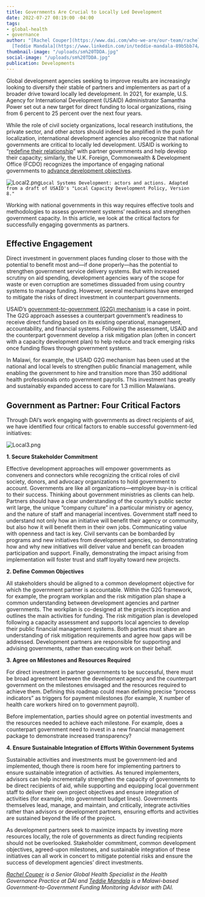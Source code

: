 ```yaml
---
title: Governments Are Crucial to Locally Led Development
date: 2022-07-27 08:19:00 -04:00
tags:
- global-health
- governance
author: "[Rachel Couper](https://www.dai.com/who-we-are/our-team/rachel-couper) and
  [Teddie Mandala](https://www.linkedin.com/in/teddie-mandala-89b5bb74/)"
thumbnail-image: "/uploads/sm%20TDDA.jpg"
social-image: "/uploads/sm%20TDDA.jpg"
publication: Developments
---
```


Global development agencies seeking to improve results are increasingly looking to diversify their stable of partners and implementers as part of a broader drive toward locally led development. In 2021, for example, U.S. Agency for International Development (USAID) Administrator Samantha Power set out a new target for direct funding to local organizations, rising from 6 percent to 25 percent over the next four years. 

While the role of civil society organizations, local research institutions, the private sector, and other actors should indeed be amplified in the push for localization, international development agencies also recognize that national governments are critical to locally led development. USAID is working to “[redefine their relationship](https://www.usaid.gov/sites/default/files/documents/LCD_Policy_-_FORMATTED_508_01-11.pdf)” with partner governments and help develop their capacity; similarly, the U.K. Foreign, Commonwealth & Development Office (FCDO) recognizes the importance of engaging national governments to [advance development objectives](/uploads/Health-Systems-Strengthening-Position-Paper.pdf). 





![Local2.png](/uploads/Local2.png)`Local Systems Development: actors and actions. Adapted from a draft of USAID's "Local Capacity Development Policy, Version 8."`

Working with national governments in this way requires effective tools and methodologies to assess government systems’ readiness and strengthen government capacity. In this article, we look at the critical factors for successfully engaging governments as partners.

## Effective Engagement  

Direct investment in government places funding closer to those with the potential to benefit most and—if done properly—has the potential to strengthen government service delivery systems. But with increased scrutiny on aid spending, development agencies wary of the scope for waste or even corruption are sometimes dissuaded from using country systems to manage funding. However, several mechanisms have emerged to mitigate the risks of direct investment in counterpart governments.

USAID’s [government-to-government (G2G) mechanism](https://www.usaid.gov/sites/default/files/documents/220.pdf) is a case in point. The G2G approach assesses a counterpart government’s readiness to receive direct funding based on its existing operational, management, accountability, and financial systems. Following the assessment, USAID and the counterpart government develop a risk mitigation plan (often in concert with a capacity development plan) to help reduce and track emerging risks once funding flows through government systems. 

In Malawi, for example, the USAID G2G mechanism has been used at the national and local levels to strengthen public financial management, while enabling the government to hire and transition more than 350 additional health professionals onto government payrolls. This investment has greatly and sustainably expanded access to care for 1.3 million Malawians. 

## Government as Partner: Four Critical Factors

Through DAI’s work engaging with governments as direct recipients of aid, we have identified four critical factors to enable successful government-led initiatives:

![Local3.png](/uploads/Local3.png)

**1. Secure Stakeholder Commitment**

Effective development approaches will empower governments as conveners and connectors while recognizing the critical roles of civil society, donors, and advocacy organizations to hold government to account. Governments are like all organizations—employee buy-in is critical to their success. Thinking about government ministries as clients can help. Partners should have a clear understanding of the country’s public sector writ large, the unique “company culture” in a particular ministry or agency, and the nature of staff and managerial incentives. 
Government staff need to understand not only how an initiative will benefit their agency or community, but also how it will benefit them in their own jobs. Communicating value with openness and tact is key. Civil servants can be bombarded by programs and new initiatives from development agencies, so demonstrating how and why new initiatives will deliver value and benefit can broaden participation and support. Finally, demonstrating the impact arising from implementation will foster trust and staff loyalty toward new projects.  

**2. Define Common Objectives**

All stakeholders should be aligned to a common development objective for which the government partner is accountable. Within the G2G framework, for example, the program workplan and the risk mitigation plan shape a common understanding between development agencies and partner governments. The workplan is co-designed at the project’s inception and outlines the main activities for funding. The risk mitigation plan is developed following a capacity assessment and supports local agencies to develop their public financial management systems. Both parties must share an understanding of risk mitigation requirements and agree how gaps will be addressed. Development partners are responsible for supporting and advising governments, rather than executing work on their behalf. 

**3. Agree on Milestones and Resources Required**

For direct investment in partner governments to be successful, there must be broad agreement between the development agency and the counterpart government on the milestones envisaged and the resources required to achieve them. Defining this roadmap could mean defining precise “process indicators” as triggers for payment milestones (for example, X number of health care workers hired on to government payroll). 

Before implementation, parties should agree on potential investments and the resources needed to achieve each milestone. For example, does a counterpart government need to invest in a new financial management package to demonstrate increased transparency?

**4. Ensure Sustainable Integration of Efforts Within Government Systems**

Sustainable activities and investments must be government-led and implemented, though there is room here for implementing partners to ensure sustainable integration of activities. As tenured implementers, advisors can help incrementally strengthen the capacity of governments to be direct recipients of aid, while supporting and equipping local government staff to deliver their own project objectives and ensure integration of activities (for example, into government budget lines). Governments themselves lead, manage, and maintain, and critically, integrate activities rather than advisors or development partners, ensuring efforts and activities are sustained beyond the life of the project.  

As development partners seek to maximize impacts by investing more resources locally, the role of governments as direct funding recipients should not be overlooked. Stakeholder commitment, common development objectives, agreed-upon milestones, and sustainable integration of these initiatives can all work in concert to mitigate potential risks and ensure the success of development agencies’ direct investments. 

*[Rachel Couper](https://www.dai.com/who-we-are/our-team/rachel-couper) is a Senior Global Health Specialist in the Health Governance Practice at DAI and [Teddie Mandala](https://www.linkedin.com/in/teddie-mandala-89b5bb74/) is a Malawi-based Government-to-Government Funding Monitoring Advisor with DAI.*